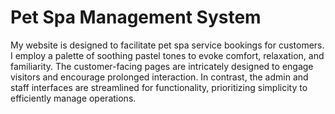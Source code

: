 # Pet Spa Management System

My website is designed to facilitate pet spa service bookings for customers. I employ a palette of soothing pastel tones to evoke comfort, relaxation, and familiarity. The customer-facing pages are intricately designed to engage visitors and encourage prolonged interaction. In contrast, the admin and staff interfaces are streamlined for functionality, prioritizing simplicity to efficiently manage operations.
